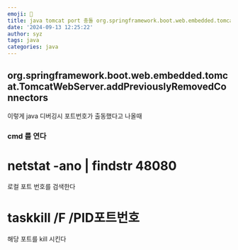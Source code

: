 ```yaml
---
emoji: 🚙
title: java tomcat port 충돌 org.springframework.boot.web.embedded.tomcat.TomcatWebServer.addPreviouslyRemovedConnectors
date: '2024-09-13 12:25:22'
author: syz
tags: java
categories: java
---
```


## org.springframework.boot.web.embedded.tomcat.TomcatWebServer.addPreviouslyRemovedConnectors

이렇게 java 디버깅시 포트번호가 출동했다고 나올때

### cmd 를 연다

# netstat -ano | findstr 48080

로컬 포트 번호를 검색한다

# taskkill /F /PID포트번호

해당 포트를 kill 시킨다